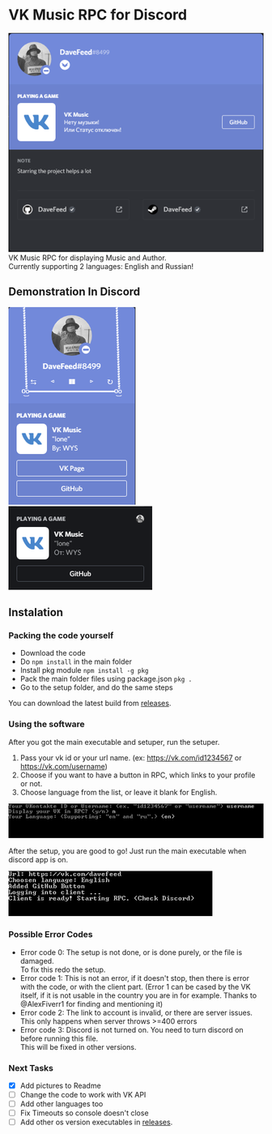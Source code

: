# VK Music RPC for Discord
![Full size](./pictures/full.png)<br>
VK Music RPC for displaying Music and Author.<br>
Currently supporting 2 languages: English and Russian!<br>

## Demonstration In Discord
![Side panel](./pictures/side.png)
![VC](./pictures/vc.png)

## Instalation
### Packing the code yourself
- Download the code
- Do `npm install` in the main folder
- Install pkg module `npm install -g pkg`
- Pack the main folder files using package.json `pkg .`
- Go to the setup folder, and do the same steps

You can download the latest build from [releases](https://github.com/DaveFeed/VK-Music-RPC-for-Discord/releases). 

### Using the software
After you got the main executable and setuper, run the setuper.<br>
1. Pass your vk id or your url name. (ex: https://vk.com/id1234567 or https://vk.com/username)<br>
2. Choose if you want to have a button in RPC, which links to your profile or not.<br>
3. Choose language from the list, or leave it blank for English.<br>

![Setup](./pictures/setup.png)

After the setup, you are good to go! Just run the main executable when discord app is on.<br>

![Console](./pictures/running.png)

### Possible Error Codes
- Error code 0: The setup is not done, or is done purely, or the file is damaged.<br>To fix this redo the setup.
- Error code 1: This is not an error, if it doesn't stop, then there is error with the code, or with the client part. (Error 1 can be cased by the VK itself, if it is not usable in the country you are in for example. Thanks to @AlexFiverr1 for finding and mentioning it)
- Error code 2: The link to account is invalid, or there are server issues.<br>This only happens when server throws >=400 errors
- Error code 3: Discord is not turned on. You need to turn discord on before running this file.<br>This will be fixed in other versions.

### Next Tasks
- [x] Add pictures to Readme
- [ ] Change the code to work with VK API
- [ ] Add other languages too
- [ ] Fix Timeouts so console doesn't close 
- [ ] Add other os version executables in [releases](https://github.com/DaveFeed/VK-Music-RPC-for-Discord/releases).
